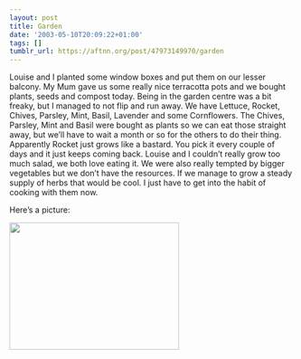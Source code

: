 ```yaml
---
layout: post
title: Garden
date: '2003-05-10T20:09:22+01:00'
tags: []
tumblr_url: https://aftnn.org/post/47973149970/garden
---
```

<p>Louise and I planted some window boxes and put them on our lesser balcony. My Mum gave us some really nice terracotta pots and we bought plants, seeds and compost today. Being in the garden centre was a bit freaky, but I managed to not flip and run away. We have Lettuce, Rocket, Chives, Parsley, Mint, Basil, Lavender and some Cornflowers. The Chives, Parsley, Mint and Basil were bought as plants so we can eat those straight away, but we&rsquo;ll have to wait a month or so for the others to do their thing. Apparently Rocket just grows like a bastard. You pick it every couple of days and it just keeps coming back. Louise and I couldn&rsquo;t really grow too much salad, we both love eating it. We were also really tempted by bigger vegetables but we don&rsquo;t have the resources. If we manage to grow a steady supply of herbs that would be cool. I just have to get into the habit of cooking with them now.</p>
<p>Here&rsquo;s a picture:</p>
<p><img src="http://hypothetical.co.uk/getfile.php?fileid=744" width="300" height="225"/></p>
